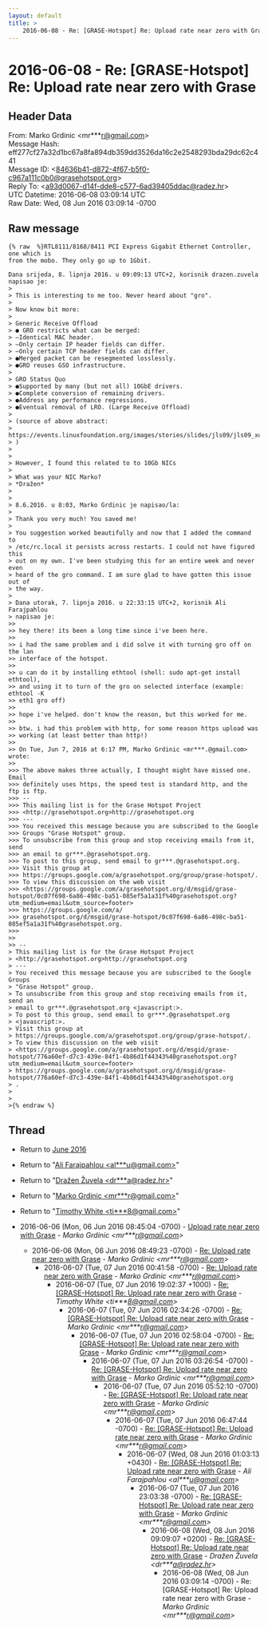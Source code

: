 ```yaml
---
layout: default
title: >
    2016-06-08 - Re: [GRASE-Hotspot] Re: Upload rate near zero with Grase
---
```


# 2016-06-08 - Re: [GRASE-Hotspot] Re: Upload rate near zero with Grase

## Header Data

From: Marko Grdinic \<mr***r@gmail.com\><br>
Message Hash: eff277cf27a32d1bc67a8fa894db359dd3526da16c2e2548293bda29dc62c441<br>
Message ID: \<84636b41-d872-4f67-b5f0-c967a111c0b0@grasehotspot.org\><br>
Reply To: \<a93d0067-d14f-dde8-c577-6ad39405ddac@radez.hr\><br>
UTC Datetime: 2016-06-08 03:09:14 UTC<br>
Raw Date: Wed, 08 Jun 2016 03:09:14 -0700<br>

## Raw message

```
{% raw  %}RTL8111/8168/8411 PCI Express Gigabit Ethernet Controller, one which is 
from the mobo. They only go up to 1Gbit.

Dana srijeda, 8. lipnja 2016. u 09:09:13 UTC+2, korisnik drazen.zuvela 
napisao je:
>
> This is interesting to me too. Never heard about "gro".
>
> Now know bit more:
>
> Generic Receive Offload
> ● GRO restricts what can be merged:
> –Identical MAC header.
> –Only certain IP header fields can differ.
> –Only certain TCP header fields can differ.
> ●Merged packet can be resegmented losslessly.
> ●GRO reuses GSO infrastructure.
>
> GRO Status Quo
> ●Supported by many (but not all) 10GbE drivers.
> ●Complete conversion of remaining drivers.
> ●Address any performance regressions.
> ●Eventual removal of LRO. (Large Receive Offload)
>
> (source of above abstract: 
> https://events.linuxfoundation.org/images/stories/slides/jls09/jls09_xu.pdf 
> )
>
>
> However, I found this related to to 10Gb NICs
>
> What was your NIC Marko?
> *Dražen*
>
>
> 8.6.2016. u 8:03, Marko Grdinic je napisao/la:
>
> Thank you very much! You saved me! 
>
> You suggestion worked beautifully and now that I added the command to 
> /etc/rc.local it persists across restarts. I could not have figured this 
> out on my own. I've been studying this for an entire week and never even 
> heard of the gro command. I am sure glad to have gotten this issue out of 
> the way.
>
> Dana utorak, 7. lipnja 2016. u 22:33:15 UTC+2, korisnik Ali Farajpahlou 
> napisao je: 
>>
>> hey there! its been a long time since i've been here. 
>>
>> i had the same problem and i did solve it with turning gro off on the lan 
>> interface of the hotspot.
>>
>> u can do it by installing ethtool (shell: sudo apt-get install ethtool), 
>> and using it to turn of the gro on selected interface (example: ethtool -K 
>> eth1 gro off)
>>
>> hope i've helped. don't know the reason, but this worked for me.
>>
>> btw. i had this problem with http, for some reason https upload was 
>> working (at least better than http!)
>>
>> On Tue, Jun 7, 2016 at 6:17 PM, Marko Grdinic <mr***.@gmail.com> wrote:
>>
>>> The above makes three actually, I thought might have missed one. Email 
>>> definitely uses https, the speed test is standard http, and the ftp is ftp.
>>> -- 
>>> This mailing list is for the Grase Hotspot Project 
>>> <http://grasehotspot.org>http://grasehotspot.org
>>> --- 
>>> You received this message because you are subscribed to the Google 
>>> Groups "Grase Hotspot" group.
>>> To unsubscribe from this group and stop receiving emails from it, send 
>>> an email to gr***.@grasehotspot.org.
>>> To post to this group, send email to gr***.@grasehotspot.org.
>>> Visit this group at 
>>> https://groups.google.com/a/grasehotspot.org/group/grase-hotspot/.
>>> To view this discussion on the web visit 
>>> <https://groups.google.com/a/grasehotspot.org/d/msgid/grase-hotspot/0c07f698-6a86-498c-ba51-085ef5a1a31f%40grasehotspot.org?utm_medium=email&utm_source=footer>
>>> https://groups.google.com/a/
>>> grasehotspot.org/d/msgid/grase-hotspot/0c07f698-6a86-498c-ba51-085ef5a1a31f%40grasehotspot.org.
>>>
>>
>> -- 
> This mailing list is for the Grase Hotspot Project 
> <http://grasehotspot.org>http://grasehotspot.org
> --- 
> You received this message because you are subscribed to the Google Groups 
> "Grase Hotspot" group.
> To unsubscribe from this group and stop receiving emails from it, send an 
> email to gr***.@grasehotspot.org <javascript:>.
> To post to this group, send email to gr***.@grasehotspot.org 
> <javascript:>.
> Visit this group at 
> https://groups.google.com/a/grasehotspot.org/group/grase-hotspot/.
> To view this discussion on the web visit 
> <https://groups.google.com/a/grasehotspot.org/d/msgid/grase-hotspot/776a60ef-d7c3-439e-84f1-4b86d1f44343%40grasehotspot.org?utm_medium=email&utm_source=footer>
> https://groups.google.com/a/grasehotspot.org/d/msgid/grase-hotspot/776a60ef-d7c3-439e-84f1-4b86d1f44343%40grasehotspot.org
> .
>
>
>{% endraw %}
```

## Thread

+ Return to [June 2016](/archive/2016/06)

+ Return to "[Ali Farajpahlou <al***u<span>@</span>gmail.com>](/authors/al___u_at_gmail_com)"
+ Return to "[Dražen Žuvela <dr***a<span>@</span>radez.hr>](/authors/dr___a_at_radez_hr)"
+ Return to "[Marko Grdinic <mr***r<span>@</span>gmail.com>](/authors/mr___r_at_gmail_com)"
+ Return to "[Timothy White <ti***8<span>@</span>gmail.com>](/authors/ti___8_at_gmail_com)"

+ 2016-06-06 (Mon, 06 Jun 2016 08:45:04 -0700) - [Upload rate near zero with Grase](/archive/2016/06/30be23d158547390cde8e5e6c09f374266132db9684f53c39e4adeb64f3fd0d0) - _Marko Grdinic \<mr***r@gmail.com\>_
  + 2016-06-06 (Mon, 06 Jun 2016 08:49:23 -0700) - [Re: Upload rate near zero with Grase](/archive/2016/06/365146c5671f169ba09d20d1f1cbcc2bce0877a6f293f84b02c485c644a1f1e3) - _Marko Grdinic \<mr***r@gmail.com\>_
    + 2016-06-07 (Tue, 07 Jun 2016 00:41:58 -0700) - [Re: Upload rate near zero with Grase](/archive/2016/06/56eca7bd455afac7bcad045f90a9c709b38d6d067dc0847ef95d57c28afb45a8) - _Marko Grdinic \<mr***r@gmail.com\>_
      + 2016-06-07 (Tue, 07 Jun 2016 19:02:37 +1000) - [Re: [GRASE-Hotspot] Re: Upload rate near zero with Grase](/archive/2016/06/3f0eb8f10abfe7702b78aba422816879eeef2da7cc1ef025888c6cc51b2fb045) - _Timothy White \<ti***8@gmail.com\>_
        + 2016-06-07 (Tue, 07 Jun 2016 02:34:26 -0700) - [Re: [GRASE-Hotspot] Re: Upload rate near zero with Grase](/archive/2016/06/e7371448c96728d5fddeb1db026fd110a0d62207242fdb9a3863c97ebcd4e9e5) - _Marko Grdinic \<mr***r@gmail.com\>_
          + 2016-06-07 (Tue, 07 Jun 2016 02:58:04 -0700) - [Re: [GRASE-Hotspot] Re: Upload rate near zero with Grase](/archive/2016/06/e770891b3743c25c90bcb10aab122821b11952e5fac8ac7057d03d4423548ac5) - _Marko Grdinic \<mr***r@gmail.com\>_
            + 2016-06-07 (Tue, 07 Jun 2016 03:26:54 -0700) - [Re: [GRASE-Hotspot] Re: Upload rate near zero with Grase](/archive/2016/06/e7df90f560fa17dd7cce9061da511436befb73a257476388945bd162966f8baa) - _Marko Grdinic \<mr***r@gmail.com\>_
              + 2016-06-07 (Tue, 07 Jun 2016 05:52:10 -0700) - [Re: [GRASE-Hotspot] Re: Upload rate near zero with Grase](/archive/2016/06/d9278dc9051c79317af0e7a0fbbf3ac95cce0f52fd903a776609220926aed4f2) - _Marko Grdinic \<mr***r@gmail.com\>_
                + 2016-06-07 (Tue, 07 Jun 2016 06:47:44 -0700) - [Re: [GRASE-Hotspot] Re: Upload rate near zero with Grase](/archive/2016/06/8b6d884d0a96369b50087a4b800165dc5796186f5b6c6b4d7b3b35edcda90717) - _Marko Grdinic \<mr***r@gmail.com\>_
                  + 2016-06-07 (Wed, 08 Jun 2016 01:03:13 +0430) - [Re: [GRASE-Hotspot] Re: Upload rate near zero with Grase](/archive/2016/06/e9516beaf7b960694c639da8366a2ec5f68a3f89c379d39518c809dd56ac2181) - _Ali Farajpahlou \<al***u@gmail.com\>_
                    + 2016-06-07 (Tue, 07 Jun 2016 23:03:38 -0700) - [Re: [GRASE-Hotspot] Re: Upload rate near zero with Grase](/archive/2016/06/8efb2709ddbf48c14bcda996e8d234bdbce2b81f8da1dcd8f56e915322bc0d65) - _Marko Grdinic \<mr***r@gmail.com\>_
                      + 2016-06-08 (Wed, 08 Jun 2016 09:09:07 +0200) - [Re: [GRASE-Hotspot] Re: Upload rate near zero with Grase](/archive/2016/06/be6e22818659d2de6d8826517327c97362c85305ad91fc524275decf4af305a0) - _Dražen Žuvela \<dr***a@radez.hr\>_
                        + 2016-06-08 (Wed, 08 Jun 2016 03:09:14 -0700) - Re: [GRASE-Hotspot] Re: Upload rate near zero with Grase - _Marko Grdinic \<mr***r@gmail.com\>_

